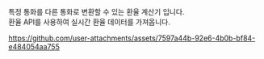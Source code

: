 특정 통화를 다른 통화로 변환할 수 있는 환율 계산기 입니다. <br>
환율 API를 사용하여 실시간 환율 데이터를 가져옵니다. <br>

https://github.com/user-attachments/assets/7597a44b-92e6-4b0b-bf84-e484054aa755
